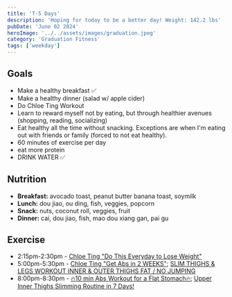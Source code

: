 ```yaml
---
title: 'T-5 Days'
description: 'Hoping for today to be a better day! Weight: 142.2 lbs'
pubDate: 'June 02 2024'
heroImage: '../../assets/images/graduation.jpeg'
category: 'Graduation Fitness'
tags: ['weekday']
---
```


## Goals

- Make a healthy breakfast ✅
- Make a healthy dinner (salad w/ apple cider)
- Do Chloe Ting Workout
- Learn to reward myself not by eating, but through healthier avenues (shopping, reading, socializing)
- Eat healthy all the time without snacking. Exceptions are when I'm eating out with friends or family (forced to not eat healthy).
- 60 minutes of exercise per day
- eat more protein
- DRINK WATER ✅

## Nutrition

- **Breakfast:** avocado toast, peanut butter banana toast, soymilk
- **Lunch:** dou jiao, ou ding, fish, veggies, popcorn
- **Snack:** nuts, coconut roll, veggies, fruit
- **Dinner:** cai, dou jiao, fish, mao dou xiang gan, pai gu

## Exercise

- 2:15pm-2:30pm - [Chloe Ting "Do This Everyday to Lose Weight"](https://www.youtube.com/watch?v=2MoGxae-zyo)
- 5:00pm-5:30pm - [Chloe Ting "Get Abs in 2 WEEKS"](https://www.youtube.com/watch?v=2pLT-olgUJs); [SLIM THIGHS & LEGS WORKOUT INNER & OUTER THIGHS FAT / NO JUMPING](https://www.youtube.com/watch?v=NDsjmxTROEo)
- 8:00pm-8:30pm - [🔥10 min Abs Workout for a Flat Stomach🔥](https://www.youtube.com/watch?v=hR1ZgDQqyVI&t=787s); [Upper Inner Thighs Slimming Routine in 7 Days!](https://www.youtube.com/watch?v=3neRUAR5r1c&t=933s)
